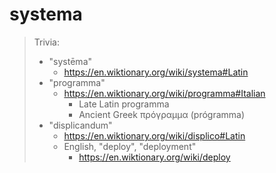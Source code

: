 # systema

> Trivia:
> - "systēma"
>   - <https://en.wiktionary.org/wiki/systema#Latin>
> - "programma"
>   - https://en.wiktionary.org/wiki/programma#Italian
>     - Late Latin programma
>     - Ancient Greek πρόγραμμα (prógramma)
> - "displicandum"
>   - https://en.wiktionary.org/wiki/displico#Latin
>   - English, "deploy", "deployment"
>     - https://en.wiktionary.org/wiki/deploy


<!--
cd systema || exit
npm run displicandum-gh-pages

npm uninstall -g gh-pages
# npm install -g gh-pages@2.0.1
npm install -g gh-pages@2.1.1

cd /workspace/git/temp/ || exit
mkdir test-gh-pages
cd  /workspace/git/temp/test-gh-pages || exit
git init
echo "Test" > README.md
git remote add upstream https://example.com/test.git
git remote add origin https://example.com/test.git
gh-pages -d .  --no-push  --git "$(which git)"


## Com versao 2.0.1 parametro --git nao existe
# fititnt@bravo:/workspace/git/HXL-CPLP/Auxilium-Humanitarium-API$ gh-pages -d .  --no-push

##  gh-pages@2.1.1
cd /workspace/git/HXL-CPLP/Auxilium-Humanitarium-API
gh-pages --dist . -dest 'docs/' --branch gh-pages --user 'HXL-CPLP bot <no-reply@etica.ai>' --no-push --no-history
-->
